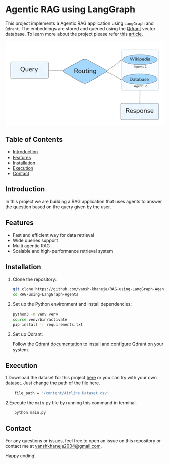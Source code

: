 # Agentic RAG using LangGraph
This project implements a Agentic RAG application using  `LangGraph` and `Qdrant`. The embeddings are stored and queried using the [Qdrant](https://qdrant.tech/) vector database. To learn more about the project please refer this [article](j).

![Alt Text - description of the image](https://github.com/vansh-khaneja/RAG-using-LangGraph-Agents/blob/main/workflow.png?raw=true)


## Table of Contents

- [Introduction](#introduction)
- [Features](#features)
- [Installation](#installation)
- [Execution](#execution)
- [Contact](#contact)

## Introduction

In this project we are building a RAG application that uses agents to answer the question based on the query given by the user.

## Features

- Fast and efficient way for data retrieval
- Wide queries support
- Multi agentic RAG
- Scalable and high-performance retrieval system

## Installation

1. Clone the repository:

    ```sh
    git clone https://github.com/vansh-khaneja/RAG-using-LangGraph-Agents
    cd RAG-using-LangGraph-Agents
    ```

2. Set up the Python environment and install dependencies:

    ```sh
    python3 -m venv venv
    source venv/bin/activate
    pip install -r requirements.txt
    ```

3. Set up Qdrant:

    Follow the [Qdrant documentation](https://qdrant.tech/documentation/) to install and configure Qdrant on your system.

## Execution

1.Download the dataset for this project [here](https://www.kaggle.com/datasets/iamsouravbanerjee/airline-dataset) or you can try with your own dataset. Just change the path of the file here.

```sh
    file_path = '/content/Airline Dataset.csv'
```


2.Execute the ```main.py``` file by running this command in terminal.

```sh
    python main.py
```


## Contact

For any questions or issues, feel free to open an issue on this repository or contact me at vanshkhaneja2004@gmail.com.

Happy coding!
